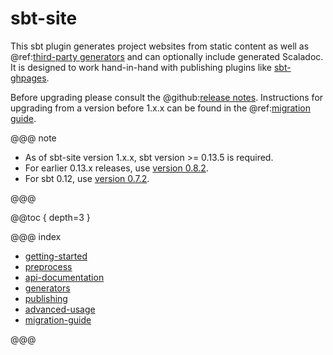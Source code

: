 # sbt-site

This sbt plugin generates project websites from static content as well as @ref:[third-party generators](generators/index.md) and can optionally include generated Scaladoc. It is designed to work hand-in-hand with publishing plugins like [sbt-ghpages].

Before upgrading please consult the @github:[release notes](/notes/). Instructions for upgrading from a version before 1.x.x can be found in the @ref:[migration guide](migration-guide.md#from-version-0.x.x-to-1.x.x).

@@@ note

* As of sbt-site version 1.x.x, sbt version >= 0.13.5 is required.
* For earlier 0.13.x releases, use [version 0.8.2][0.8.2].
* For sbt 0.12, use [version 0.7.2][0.7.2].

@@@

@@toc { depth=3 }

@@@ index

 - [getting-started](getting-started.md)
 - [preprocess](preprocess.md)
 - [api-documentation](api-documentation.md)
 - [generators](generators/index.md)
 - [publishing](publishing.md)
 - [advanced-usage](advanced-usage.md)
 - [migration-guide](migration-guide.md)

@@@

[0.7.2]: https://github.com/sbt/sbt-site/tree/v0.7.2
[0.8.2]: https://github.com/sbt/sbt-site/tree/v0.8.2
[sbt-ghpages]: http://github.com/sbt/sbt-ghpages

